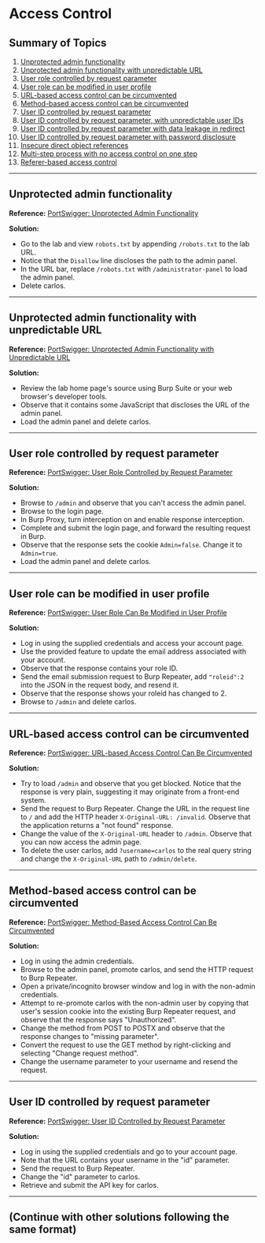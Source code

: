 # Access Control

## Summary of Topics
1. [Unprotected admin functionality](#unprotected-admin-functionality)
2. [Unprotected admin functionality with unpredictable URL](#unprotected-admin-functionality-with-unpredictable-url)
3. [User role controlled by request parameter](#user-role-controlled-by-request-parameter)
4. [User role can be modified in user profile](#user-role-can-be-modified-in-user-profile)
5. [URL-based access control can be circumvented](#url-based-access-control-can-be-circumvented)
6. [Method-based access control can be circumvented](#method-based-access-control-can-be-circumvented)
7. [User ID controlled by request parameter](#user-id-controlled-by-request-parameter)
8. [User ID controlled by request parameter, with unpredictable user IDs](#user-id-controlled-by-request-parameter-with-unpredictable-user-ids)
9. [User ID controlled by request parameter with data leakage in redirect](#user-id-controlled-by-request-parameter-with-data-leakage-in-redirect)
10. [User ID controlled by request parameter with password disclosure](#user-id-controlled-by-request-parameter-with-password-disclosure)
11. [Insecure direct object references](#insecure-direct-object-references)
12. [Multi-step process with no access control on one step](#multi-step-process-with-no-access-control-on-one-step)
13. [Referer-based access control](#referer-based-access-control)

---

## Unprotected admin functionality
**Reference:** [PortSwigger: Unprotected Admin Functionality](https://portswigger.net/web-security/access-control/lab-unprotected-admin-functionality)

**Solution:**
- Go to the lab and view `robots.txt` by appending `/robots.txt` to the lab URL. 
- Notice that the `Disallow` line discloses the path to the admin panel.
- In the URL bar, replace `/robots.txt` with `/administrator-panel` to load the admin panel.
- Delete carlos.

---

## Unprotected admin functionality with unpredictable URL
**Reference:** [PortSwigger: Unprotected Admin Functionality with Unpredictable URL](https://portswigger.net/web-security/access-control/lab-unprotected-admin-functionality-with-unpredictable-url)

**Solution:**
- Review the lab home page's source using Burp Suite or your web browser's developer tools.
- Observe that it contains some JavaScript that discloses the URL of the admin panel.
- Load the admin panel and delete carlos.

---

## User role controlled by request parameter
**Reference:** [PortSwigger: User Role Controlled by Request Parameter](https://portswigger.net/web-security/access-control/lab-user-role-controlled-by-request-parameter)

**Solution:**
- Browse to `/admin` and observe that you can't access the admin panel.
- Browse to the login page.
- In Burp Proxy, turn interception on and enable response interception.
- Complete and submit the login page, and forward the resulting request in Burp.
- Observe that the response sets the cookie `Admin=false`. Change it to `Admin=true`.
- Load the admin panel and delete carlos.

---

## User role can be modified in user profile
**Reference:** [PortSwigger: User Role Can Be Modified in User Profile](https://portswigger.net/web-security/access-control/lab-user-role-can-be-modified-in-user-profile)

**Solution:**
- Log in using the supplied credentials and access your account page.
- Use the provided feature to update the email address associated with your account.
- Observe that the response contains your role ID.
- Send the email submission request to Burp Repeater, add `"roleid":2` into the JSON in the request body, and resend it.
- Observe that the response shows your roleid has changed to 2.
- Browse to `/admin` and delete carlos.

---

## URL-based access control can be circumvented
**Reference:** [PortSwigger: URL-based Access Control Can Be Circumvented](https://portswigger.net/web-security/access-control/lab-url-based-access-control-can-be-circumvented)

**Solution:**
- Try to load `/admin` and observe that you get blocked. Notice that the response is very plain, suggesting it may originate from a front-end system.
- Send the request to Burp Repeater. Change the URL in the request line to `/` and add the HTTP header `X-Original-URL: /invalid`. Observe that the application returns a "not found" response.
- Change the value of the `X-Original-URL` header to `/admin`. Observe that you can now access the admin page.
- To delete the user carlos, add `?username=carlos` to the real query string and change the `X-Original-URL` path to `/admin/delete`.

---

## Method-based access control can be circumvented
**Reference:** [PortSwigger: Method-Based Access Control Can Be Circumvented](https://portswigger.net/web-security/access-control/lab-method-based-access-control-can-be-circumvented)

**Solution:**
- Log in using the admin credentials.
- Browse to the admin panel, promote carlos, and send the HTTP request to Burp Repeater.
- Open a private/incognito browser window and log in with the non-admin credentials.
- Attempt to re-promote carlos with the non-admin user by copying that user's session cookie into the existing Burp Repeater request, and observe that the response says "Unauthorized".
- Change the method from POST to POSTX and observe that the response changes to "missing parameter".
- Convert the request to use the GET method by right-clicking and selecting "Change request method".
- Change the username parameter to your username and resend the request.

---

## User ID controlled by request parameter
**Reference:** [PortSwigger: User ID Controlled by Request Parameter](https://portswigger.net/web-security/access-control/lab-user-id-controlled-by-request-parameter)

**Solution:**
- Log in using the supplied credentials and go to your account page.
- Note that the URL contains your username in the "id" parameter.
- Send the request to Burp Repeater.
- Change the "id" parameter to carlos.
- Retrieve and submit the API key for carlos.

---

## (Continue with other solutions following the same format)
